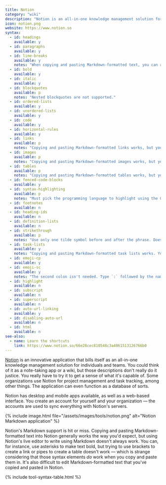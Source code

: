 ```yaml
---
title: Notion
category: "wiki"
description: "Notion is an all-in-one knowledge management solution for everyone."
icon: notion.png
website: https://www.notion.so
syntax:
  - id: headings
    available: y
  - id: paragraphs
    available: y
  - id: line-breaks
    available: y
    notes: "When copying and pasting Markdown-formatted text, you can also use a trailing backslash or press the Return key once to achieve the same result. When typing in Notion, press Shift-Return."
  - id: bold
    available: y
  - id: italic
    available: y
  - id: blockquotes
    available: p
    notes: "Nested blockquotes are not supported."
  - id: ordered-lists
    available: y
  - id: unordered-lists
    available: y
  - id: code
    available: y
  - id: horizontal-rules
    available: y
  - id: links
    available: p
    notes: "Copying and pasting Markdown-formatted links works, but you can't type them in Notion's editor. Use the `/link` slash command instead (only works for internal links to other pages in Notion)."
  - id: images
    available: p
    notes: "Copying and pasting Markdown-formatted images works, but you can't use that format in Notion's editor. Use the `/images` slash command instead."
  - id: tables
    available: p
    notes: "Copying and pasting Markdown-formatted tables works, but you can't type them in Notion's editor. Use the `/table-inline` slash command instead."
  - id: fenced-code-blocks
    available: y
  - id: syntax-highlighting
    available: p
    notes: "Must pick the programming language to highlight using the GUI."
  - id: footnotes
    available: n
  - id: heading-ids
    available: n
  - id: definition-lists
    available: n
  - id: strikethrough
    available: p
    notes: "Use only one tilde symbol before and after the phrase. Doesn't work when copying and pasting Markdown-formatted text into Notion."
  - id: task-lists
    available: y
    notes: "Copying and pasting Markdown-formatted task lists works. You can generate todo boxes with `[]` or use the `/todo` slash command instead."
  - id: emoji-cp
    available: y
  - id: emoji-sc
    available: y
    notes: "The second colon isn't needed. Type `:` followed by the name of the emoji e.g. `:fire`"
  - id: highlight
    available: n
  - id: subscript
    available: n
  - id: superscript
    available: n
  - id: auto-url-linking
    available: y
  - id: disabling-auto-url
    available: n
  - id: html
    available: n
see-also:
  - name: Learn the shortcuts
    link: https://www.notion.so/66e28cec810548c3a4061513126766b0
---
```


[Notion](https://www.notion.so) is an innovative application that bills itself as an all-in-one knowledge management solution for individuals and teams. You could think of it as a note-taking app or a wiki, but those descriptions don't really do it justice. You really have to try it to get a sense of what it's capable of. Some organizations use Notion for project management and task tracking, among other things. The application can even function as a database of sorts.

Notion has desktop and mobile apps available, as well as a web-based interface. You create an account for yourself and your organization — the accounts are used to sync everything with Notion's servers.

{% include image.html file="/assets/images/tools/notion.png" alt="Notion Markdown application" %}

Notion's Markdown support is hit or miss. Copying and pasting Markdown-formatted text into Notion generally works the way you'd expect, but using Notion's live editor to write using Markdown doesn't always work. You can, for instance, use asterisks to make text bold, but trying to use brackets to create a link or pipes to create a table doesn't work — which is strange considering that those syntax elements *do* work when you copy and paste them in. It's also difficult to edit Markdown-formatted text that you've copied and pasted in Notion.

{% include tool-syntax-table.html %}
